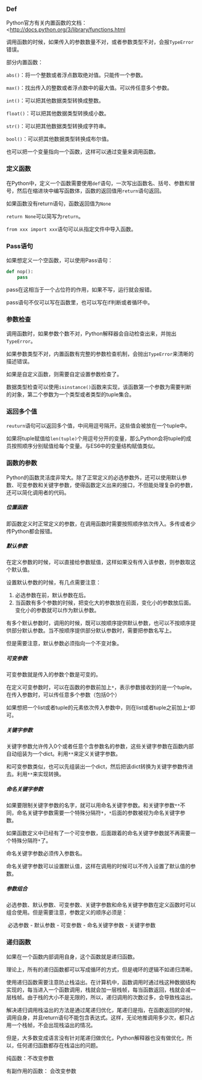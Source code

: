 ### Def

Python官方有关内置函数的文档：<http://docs.python.org/3/library/functions.html

调用函数的时候，如果传入的参数数量不对，或者参数类型不对，会报`TypeError`错误。

部分内置函数：

`abs()`：将一个整数或者浮点数取绝对值。只能传一个参数。

`max()`：找出传入的整数或者浮点数中的最大值。可以传任意多个参数。

`int()`：可以把其他数据类型转换成整数。

`float()`：可以把其他数据类型转换成小数。

`str()`：可以把其他数据类型转换成字符串。

`bool()`：可以把其他数据类型转换成布尔值。

也可以把一个变量指向一个函数，这样可以通过变量来调用函数。

### 定义函数

在Python中，定义一个函数需要使用`def`语句，一次写出函数名、括号、参数和冒号，然后在缩进块中编写函数体，函数的返回值用`return`语句返回。

如果函数没有return语句，函数返回值为`None`

`return None`可以简写为`return`。

`from xxx import xxx`语句可以从指定文件中导入函数。

### Pass语句

如果想定义一个空函数，可以使用Pass语句：

```python
def nop():
	pass
```

pass在这相当于一个占位符的作用，如果不写，运行就会报错。

pass语句不仅可以写在函数里，也可以写在if判断或者循环中。

### 参数检查

调用函数时，如果参数个数不对，Python解释器会自动检查出来，并抛出`TypeError`。

如果参数类型不对，内置函数有完整的参数检查机制，会抛出`TypeError`来清晰的描述错误。

如果是自定义函数，则需要自定设置参数检查了。

数据类型检查可以使用`isinstance()`函数来实现，该函数第一个参数为需要判断的对象，第二个参数为一个类型或者类型的tuple集合。

### 返回多个值

`reuturn`语句可以返回多个值，中间用逗号隔开。这些值会被放在一个tuple中。

如果将tuple赋值给`len(tuple)`个用逗号分开的变量，那么Python会将tuple的成员按照顺序分别赋值给每个变量。与ES6中的变量结构赋值类似。

### 函数的参数

Python的函数灵活度非常大。除了正常定义的必选参数外，还可以使用默认参数、可变参数和关键字参数，使得函数定义出来的接口，不但能处理复杂的参数，还可以简化调用者的代码。

##### 位置函数

即函数定义时正常定义的参数，在调用函数时需要按照顺序依次传入。多传或者少传Python都会报错。

##### 默认参数

在定义参数的时候，可以直接给参数赋值，这样如果没有传入该参数，则参数取这个默认值。

设置默认参数的时候，有几点需要注意：

1. 必选参数在前，默认参数在后。
2. 当函数有多个参数的时候，把变化大的参数放在前面，变化小的参数放后面。变化小的参数就可以作为默认参数。

有多个默认参数时，调用的时候，既可以按顺序提供默认参数，也可以不按顺序提供部分默认参数。当不按顺序提供部分默认参数时，需要把参数名写上。

但是需要注意，默认参数必须指向一个不变对象。

##### 可变参数

可变参数就是传入的参数个数是可变的。

在定义可变参数时，可以在函数的参数前加上`*`，表示参数接收到的是一个tuple。在传入参数时，可以传任意多个参数（包括0个）

如果想把一个list或者tuple的元素依次传入参数中，则在list或者tuple之前加上`*`即可。

##### 关键字参数

关键字参数允许传入0个或者任意个含参数名的参数，这些关键字参数在函数内部自动组装为一个dict。利用`**`来定义关键字参数。

和可变参数类似，也可以先组装出一个dict，然后把该dict转换为关键字参数传进去。利用`**`来实现转换。

##### 命名关键字参数

如果要限制关键字参数的名字，就可以用命名关键字参数。和关键字参数`**`不同，命名关键字参数需要一个特殊分隔符`*`，`*`后面的参数被视为命名关键字参数。

如果函数定义中已经有了一个可变参数，后面跟着的命名关键字参数就不再需要一个特殊分隔符`*`了。

命名关键字参数必须传入参数名。

命名关键字参数可以设置默认值，这样在调用的时候可以不传入设置了默认值的参数。

##### 参数组合

必选参数、默认参数、可变参数、关键字参数和命名关键字参数在定义函数时可以组合使用。但是需要注意，参数定义的顺序必须是：

​	必选参数 - 默认参数 - 可变参数 - 命名关键字参数 - 关键字参数

### 递归函数

如果在一个函数内部调用自身，这个函数就是递归函数。

理论上，所有的递归函数都可以写成循环的方式，但是魂环的逻辑不如递归清晰。

使用递归函数需要注意防止栈溢出。在计算机中，函数调用时通过栈这种数据结构实现的，每当进入一个函数调用，栈就会加一层栈帧，每当函数返回，栈就会减一层栈帧。由于栈的大小不是无限的，所以，递归调用的次数过多，会导致栈溢出。

解决递归调用栈溢出的方法是通过尾递归优化，尾递归是指，在函数返回的时候，调用自身，并且return语句不能包含表达式。这样，无论地推调用多少次，都只占用一个栈帧，不会出现栈溢出的情况。

但是，大多数变成语言没有针对尾递归做优化，Python解释器也没有做优化，所以，任何递归函数都存在栈溢出的问题。

纯函数：不改变参数

有副作用的函数： 会改变参数


